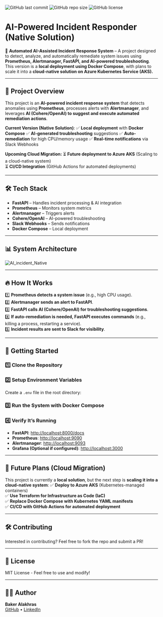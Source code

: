 ![GitHub last commit](https://img.shields.io/github/last-commit/bakralakhras/portfolio?style=flat-square)
![GitHub repo size](https://img.shields.io/github/repo-size/bakralakhras/portfolio?style=flat-square)
![GitHub license](https://img.shields.io/github/license/bakralakhras/portfolio?style=flat-square)
# AI-Powered Incident Responder (Native Solution)

🚀 **Automated AI-Assisted Incident Response System** – A project designed to detect, analyze, and automatically remediate system issues using **Prometheus, Alertmanager, FastAPI, and AI-powered troubleshooting**. This version is a **local deployment using Docker Compose**, with plans to scale it into a **cloud-native solution on Azure Kubernetes Service (AKS).**

---

## 📌 **Project Overview**

This project is an **AI-powered incident response system** that detects anomalies using **Prometheus**, processes alerts with **Alertmanager**, and leverages **AI (Cohere/OpenAI) to suggest and execute automated remediation actions**.

**Current Version (Native Solution)**:
✅ **Local deployment** with **Docker Compose**
✅ **AI-generated troubleshooting** suggestions
✅ **Auto-remediation** for high CPU/memory usage
✅ **Real-time notifications** via Slack Webhooks

**Upcoming Cloud Migration:**
⏳ **Future deployment to Azure AKS** (Scaling to a cloud-native system)\
⏳ **CI/CD Integration** (GitHub Actions for automated deployments)

---

## 🛠️ **Tech Stack**

- **FastAPI** – Handles incident processing & AI integration
- **Prometheus** – Monitors system metrics
- **Alertmanager** – Triggers alerts
- **Cohere/OpenAI** – AI-powered troubleshooting
- **Slack Webhooks** – Sends notifications
- **Docker Compose** – Local deployment

---

## 📊 **System Architecture**

![AI_incident_Native](https://github.com/user-attachments/assets/bfd093dd-0a12-482b-92e6-00397cccedc6)


---

## 🔥 **How It Works**

1️⃣ **Prometheus detects a system issue** (e.g., high CPU usage).\
2️⃣ **Alertmanager sends an alert to FastAPI**.\
3️⃣ **FastAPI calls AI (Cohere/OpenAI) for troubleshooting suggestions**.\
4️⃣ **If auto-remediation is needed, FastAPI executes commands** (e.g., killing a process, restarting a service).\
5️⃣ **Incident results are sent to Slack for visibility**.


---

## 🚀 **Getting Started**

### **1️⃣ Clone the Repository**

### **2️⃣ Setup Environment Variables**

Create a `.env` file in the root directory:

### **3️⃣ Run the System with Docker Compose**

### **4️⃣ Verify It’s Running**

- **FastAPI**: [http://localhost:8000/docs](http://localhost:8000/docs)
- **Prometheus**: [http://localhost:9090](http://localhost:9090)
- **Alertmanager**: [http://localhost:9093](http://localhost:9093)
- **Grafana (Optional if configured)**: [http://localhost:3000](http://localhost:3000)

---

## 📌 **Future Plans (Cloud Migration)**

This project is currently a **local solution**, but the next step is **scaling it into a cloud-native system**:
✅ **Deploy to Azure AKS** (Kubernetes-managed containers)\
✅ **Use Terraform for Infrastructure as Code (IaC)**\
✅ **Replace Docker Compose with Kubernetes YAML manifests**\
✅ **CI/CD with GitHub Actions for automated deployment**

---

## 🛠 **Contributing**

Interested in contributing? Feel free to fork the repo and submit a PR!

---

## 📜 **License**

MIT License - Feel free to use and modify!

---

## 👨‍💻 **Author**

**Baker Alakhras**\
[GitHub](https://github.com/bakralakhras) • [LinkedIn](https://linkedin.com/in/bakr-alakhras)

